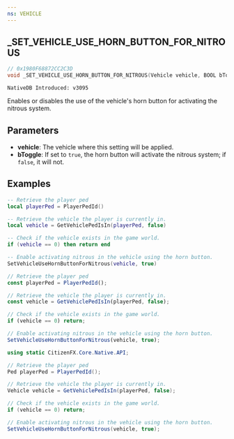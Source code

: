 ```yaml
---
ns: VEHICLE
---
```

## _SET_VEHICLE_USE_HORN_BUTTON_FOR_NITROUS

```c
// 0x1980F68872CC2C3D
void _SET_VEHICLE_USE_HORN_BUTTON_FOR_NITROUS(Vehicle vehicle, BOOL bToggle);
```

```
NativeDB Introduced: v3095
```

Enables or disables the use of the vehicle's horn button for activating the nitrous system.

## Parameters
* **vehicle**: The vehicle where this setting will be applied.
* **bToggle**: If set to `true`, the horn button will activate the nitrous system; if `false`, it will not.

## Examples

```lua
-- Retrieve the player ped
local playerPed = PlayerPedId()

-- Retrieve the vehicle the player is currently in. 
local vehicle = GetVehiclePedIsIn(playerPed, false)

-- Check if the vehicle exists in the game world.
if (vehicle == 0) then return end

-- Enable activating nitrous in the vehicle using the horn button.
SetVehicleUseHornButtonForNitrous(vehicle, true)
```

```javascript
// Retrieve the player ped
const playerPed = PlayerPedId();

// Retrieve the vehicle the player is currently in.
const vehicle = GetVehiclePedIsIn(playerPed, false);

// Check if the vehicle exists in the game world.
if (vehicle == 0) return;

// Enable activating nitrous in the vehicle using the horn button.
SetVehicleUseHornButtonForNitrous(vehicle, true);
```

```csharp
using static CitizenFX.Core.Native.API;

// Retrieve the player ped
Ped playerPed = PlayerPedId();

// Retrieve the vehicle the player is currently in.
Vehicle vehicle = GetVehiclePedIsIn(playerPed, false);

// Check if the vehicle exists in the game world.
if (vehicle == 0) return;

// Enable activating nitrous in the vehicle using the horn button.
SetVehicleUseHornButtonForNitrous(vehicle, true);
```